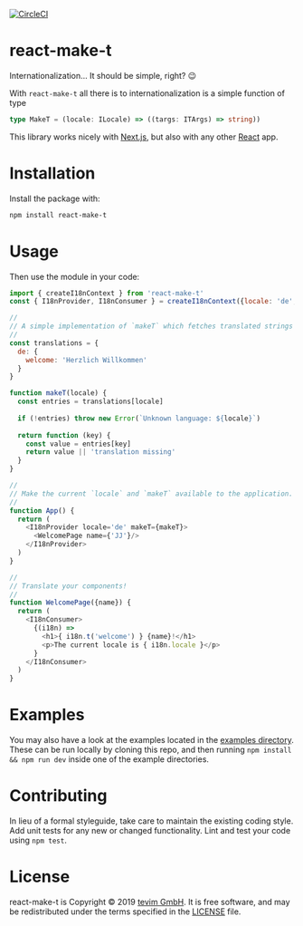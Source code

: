 [![CircleCI][circle-ci-badge]][circle-ci-url]

# react-make-t

Internationalization... It should be simple, right? 😉

With `react-make-t` all there is to internationalization is a simple function of type

```typescript
type MakeT = (locale: ILocale) => ((targs: ITArgs) => string))
```

This library works nicely with [Next.js][next], but also with any other [React][react] app.

Installation
===
Install the package with:

```bash
npm install react-make-t
```

Usage
===
Then use the module in your code:

```javascript
import { createI18nContext } from 'react-make-t'
const { I18nProvider, I18nConsumer } = createI18nContext({locale: 'de', t: () => ''})

//
// A simple implementation of `makeT` which fetches translated strings from an object.
//
const translations = {
  de: {
    welcome: 'Herzlich Willkommen'
  }
}

function makeT(locale) {
  const entries = translations[locale]
  
  if (!entries) throw new Error(`Unknown language: ${locale}`)
  
  return function (key) {
    const value = entries[key]
    return value || 'translation missing'
  }
}

//
// Make the current `locale` and `makeT` available to the application.
//
function App() {
  return (
    <I18nProvider locale='de' makeT={makeT}>
      <WelcomePage name={'JJ'}/>
    </I18nProvider>
  )
}

//
// Translate your components!
//
function WelcomePage({name}) {
  return (
    <I18nConsumer>
      {(i18n) =>
        <h1>{ i18n.t('welcome') } {name}!</h1>
        <p>The current locale is { i18n.locale }</p>
      }
    </I18nConsumer>
  )
}
```

Examples
===

You may also have a look at the examples located in the [examples directory][examples]. These can be run locally by cloning this repo, and then running `npm install && npm run dev` inside one of the example directories.

Contributing
===
In lieu of a formal styleguide, take care to maintain the existing coding style. Add unit tests for any new or changed functionality. Lint and test your code using `npm test`.

License
===

react-make-t is Copyright © 2019 [tevim GmbH][tevim]. It is free software, and may be redistributed under the terms specified in the [LICENSE][license] file.

[circle-ci-badge]: https://circleci.com/gh/tevim/react-make-t.svg?style=svg
[circle-ci-url]: https://circleci.com/gh/tevim/react-make-t
[examples]: https://github.com/tevim/react-make-t/tree/master/examples
[license]: https://github.com/tevim/react-make-t/blob/master/LICENSE
[next]: https://nextjs.org/
[react]: https://reactjs.org/
[tevim]: https://www.tevim.com
